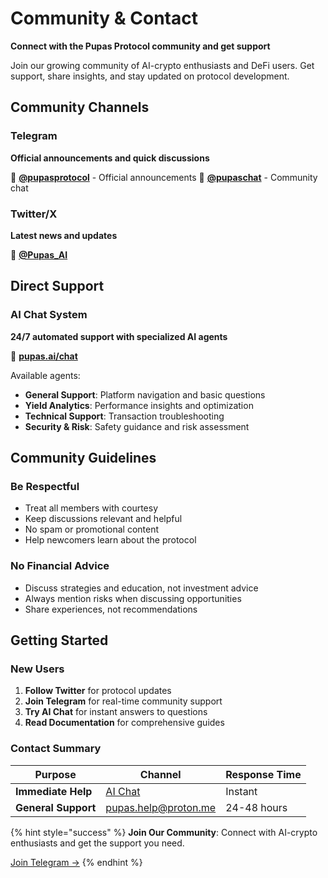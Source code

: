 # Community & Contact

**Connect with the Pupas Protocol community and get support**

Join our growing community of AI-crypto enthusiasts and DeFi users. Get support, share insights, and stay updated on protocol development.

## Community Channels

### Telegram
**Official announcements and quick discussions**

🔗 **[@pupasprotocol](https://t.me/pupasprotocol)** - Official announcements
🔗 **[@pupaschat](https://t.me/+h9lgAg3y8LUyMTky)** - Community chat

### Twitter/X
**Latest news and updates**

🔗 **[@Pupas_AI](https://x.com/Pupas_AI)**

## Direct Support

### AI Chat System
**24/7 automated support with specialized AI agents**

🔗 **[pupas.ai/chat](https://pupas.ai/chat)**

Available agents:
- **General Support**: Platform navigation and basic questions
- **Yield Analytics**: Performance insights and optimization
- **Technical Support**: Transaction troubleshooting
- **Security & Risk**: Safety guidance and risk assessment

## Community Guidelines

### Be Respectful
- Treat all members with courtesy
- Keep discussions relevant and helpful
- No spam or promotional content
- Help newcomers learn about the protocol

### No Financial Advice
- Discuss strategies and education, not investment advice
- Always mention risks when discussing opportunities
- Share experiences, not recommendations

## Getting Started

### New Users
1. **Follow Twitter** for protocol updates
2. **Join Telegram** for real-time community support
3. **Try AI Chat** for instant answers to questions
4. **Read Documentation** for comprehensive guides

### Contact Summary

| Purpose | Channel | Response Time |
|---------|---------|---------------|
| **Immediate Help** | [AI Chat](https://pupas.ai/chat) | Instant |
| **General Support** | pupas.help@proton.me | 24-48 hours |

{% hint style="success" %}
**Join Our Community**: Connect with AI-crypto enthusiasts and get the support you need.

[Join Telegram →](https://t.me/pupasprotocol)
{% endhint %} 